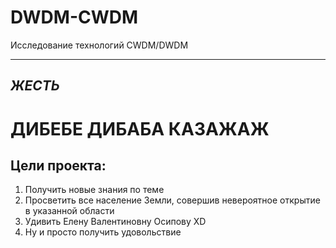 # DWDM-CWDM
Исследование технологий CWDM/DWDM
***
## *ЖЕСТЬ*

# **ДИБЕБЕ ДИБАБА КАЗАЖАЖ**

## Цели проекта:

1. Получить новые знания по теме
2. Просветить все население Земли, совершив невероятное открытие в указанной области 
3. Удивить Елену Валентиновну Осипову XD 
4. Ну и просто получить удовольствие 
